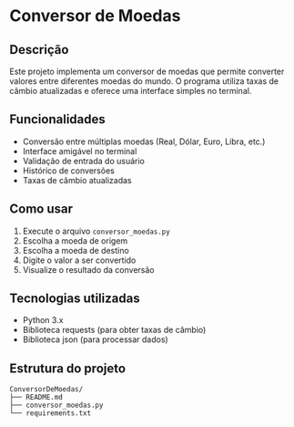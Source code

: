 # Conversor de Moedas

## Descrição
Este projeto implementa um conversor de moedas que permite converter valores entre diferentes moedas do mundo. O programa utiliza taxas de câmbio atualizadas e oferece uma interface simples no terminal.

## Funcionalidades
- Conversão entre múltiplas moedas (Real, Dólar, Euro, Libra, etc.)
- Interface amigável no terminal
- Validação de entrada do usuário
- Histórico de conversões
- Taxas de câmbio atualizadas

## Como usar
1. Execute o arquivo `conversor_moedas.py`
2. Escolha a moeda de origem
3. Escolha a moeda de destino
4. Digite o valor a ser convertido
5. Visualize o resultado da conversão

## Tecnologias utilizadas
- Python 3.x
- Biblioteca requests (para obter taxas de câmbio)
- Biblioteca json (para processar dados)

## Estrutura do projeto
```
ConversorDeMoedas/
├── README.md
├── conversor_moedas.py
└── requirements.txt
``` 